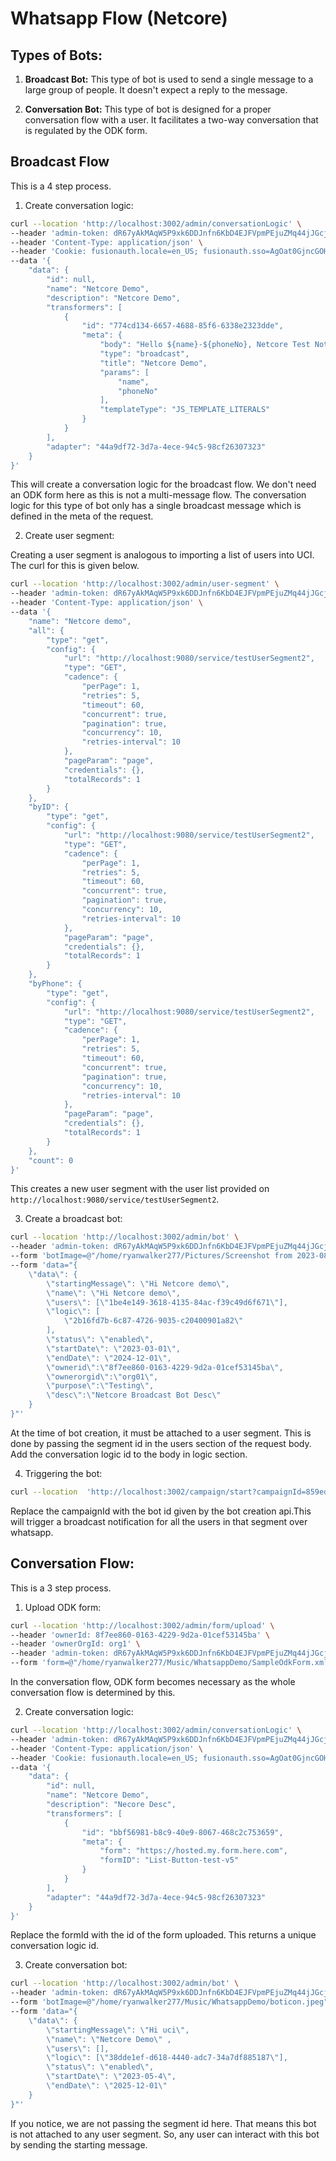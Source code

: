 # Whatsapp Flow (Netcore)

## Types of Bots:

1. **Broadcast Bot:** This type of bot is used to send a single message to a large group of people. It doesn't expect a reply to the message.

2. **Conversation Bot:** This type of bot is designed for a proper conversation flow with a user. It facilitates a two-way conversation that is regulated by the ODK form.

## Broadcast Flow

This is a 4 step process.

1. Create conversation logic: 

```bash
curl --location 'http://localhost:3002/admin/conversationLogic' \
--header 'admin-token: dR67yAkMAqW5P9xk6DDJnfn6KbD4EJFVpmPEjuZMq44jJGcj65' \
--header 'Content-Type: application/json' \
--header 'Cookie: fusionauth.locale=en_US; fusionauth.sso=AgOat0GjncGOHhPpH_HuL9QQqnfMitd15O-ofS-uTcdA' \
--data '{
    "data": {
        "id": null,
        "name": "Netcore Demo",
        "description": "Netcore Demo",
        "transformers": [
            {
                "id": "774cd134-6657-4688-85f6-6338e2323dde",
                "meta": {
                    "body": "Hello ${name}-${phoneNo}, Netcore Test Notification Body demo dry run.",
                    "type": "broadcast",
                    "title": "Netcore Demo",
                    "params": [
                        "name",
                        "phoneNo"
                    ],
                    "templateType": "JS_TEMPLATE_LITERALS"
                }
            }
        ],
        "adapter": "44a9df72-3d7a-4ece-94c5-98cf26307323"
    }
}'
```

This will create a conversation logic for the broadcast flow. We don't need an ODK form here as this is not a multi-message flow. The conversation logic for this type of bot only has a single broadcast message which is defined in the meta of the request.

2. Create user segment:

Creating a user segment is analogous to importing a list of users into UCI. The curl for this is given below.

```bash
curl --location 'http://localhost:3002/admin/user-segment' \
--header 'admin-token: dR67yAkMAqW5P9xk6DDJnfn6KbD4EJFVpmPEjuZMq44jJGcj65' \
--header 'Content-Type: application/json' \
--data '{
    "name": "Netcore demo",
    "all": {
        "type": "get",
        "config": {
            "url": "http://localhost:9080/service/testUserSegment2",
            "type": "GET",
            "cadence": {
                "perPage": 1,
                "retries": 5,
                "timeout": 60,
                "concurrent": true,
                "pagination": true,
                "concurrency": 10,
                "retries-interval": 10
            },
            "pageParam": "page",
            "credentials": {},
            "totalRecords": 1
        }
    },
    "byID": {
        "type": "get",
        "config": {
            "url": "http://localhost:9080/service/testUserSegment2",
            "type": "GET",
            "cadence": {
                "perPage": 1,
                "retries": 5,
                "timeout": 60,
                "concurrent": true,
                "pagination": true,
                "concurrency": 10,
                "retries-interval": 10
            },
            "pageParam": "page",
            "credentials": {},
            "totalRecords": 1
        }
    },
    "byPhone": {
        "type": "get",
        "config": {
            "url": "http://localhost:9080/service/testUserSegment2",
            "type": "GET",
            "cadence": {
                "perPage": 1,
                "retries": 5,
                "timeout": 60,
                "concurrent": true,
                "pagination": true,
                "concurrency": 10,
                "retries-interval": 10
            },
            "pageParam": "page",
            "credentials": {},
            "totalRecords": 1
        }
    },
    "count": 0
}'
```
This creates a new user segment with the user list provided on `http://localhost:9080/service/testUserSegment2`.

3. Create a broadcast bot:

```bash
curl --location 'http://localhost:3002/admin/bot' \
--header 'admin-token: dR67yAkMAqW5P9xk6DDJnfn6KbD4EJFVpmPEjuZMq44jJGcj65' \
--form 'botImage=@"/home/ryanwalker277/Pictures/Screenshot from 2023-08-08 15-10-09.png"' \
--form 'data="{
    \"data\": {
        \"startingMessage\": \"Hi Netcore demo\",
        \"name\": \"Hi Netcore demo\",
        \"users\": [\"1be4e149-3618-4135-84ac-f39c49d6f671\"],
        \"logic\": [
            \"2b16fd7b-6c87-4726-9035-c20400901a82\"
        ],
        \"status\": \"enabled\",
        \"startDate\": \"2023-03-01\",
        \"endDate\": \"2024-12-01\",
        \"ownerid\":\"8f7ee860-0163-4229-9d2a-01cef53145ba\",
        \"ownerorgid\":\"org01\",
        \"purpose\":\"Testing\",
        \"desc\":\"Netcore Broadcast Bot Desc\"
    }
}"'
```

At the time of bot creation, it must be attached to a user segment. This is done by passing the segment id in the users section of the request body. Add the conversation logic id to the body in logic section. 

4. Triggering the bot:

```bash
curl --location  'http://localhost:3002/campaign/start?campaignId=859ed55f-c276-4f38-ba72-5f08e1733705'
```

Replace the campaignId with the bot id given by the bot creation api.This will trigger a broadcast notification for all the users in that segment over whatsapp.

## Conversation Flow:

This is a 3 step process.

1. Upload ODK form:

```bash
curl --location 'http://localhost:3002/admin/form/upload' \
--header 'ownerId: 8f7ee860-0163-4229-9d2a-01cef53145ba' \
--header 'ownerOrgId: org1' \
--header 'admin-token: dR67yAkMAqW5P9xk6DDJnfn6KbD4EJFVpmPEjuZMq44jJGcj65' \
--form 'form=@"/home/ryanwalker277/Music/WhatsappDemo/SampleOdkForm.xml"'
```

In the conversation flow, ODK form becomes necessary as the whole conversation flow is determined by this.

2. Create conversation logic:

```bash
curl --location 'http://localhost:3002/admin/conversationLogic' \
--header 'admin-token: dR67yAkMAqW5P9xk6DDJnfn6KbD4EJFVpmPEjuZMq44jJGcj65' \
--header 'Content-Type: application/json' \
--header 'Cookie: fusionauth.locale=en_US; fusionauth.sso=AgOat0GjncGOHhPpH_HuL9QQqnfMitd15O-ofS-uTcdA' \
--data '{
    "data": {
        "id": null,
        "name": "Netcore Demo",
        "description": "Necore Desc",
        "transformers": [
            {
                "id": "bbf56981-b8c9-40e9-8067-468c2c753659",
                "meta": {
                    "form": "https://hosted.my.form.here.com",
                    "formID": "List-Button-test-v5"
                }
            }
        ],
        "adapter": "44a9df72-3d7a-4ece-94c5-98cf26307323"
    }
}'
```

Replace the formId with the id of the form uploaded. This returns a unique conversation logic id.

3. Create conversation bot:


```bash
curl --location 'http://localhost:3002/admin/bot' \
--header 'admin-token: dR67yAkMAqW5P9xk6DDJnfn6KbD4EJFVpmPEjuZMq44jJGcj65' \
--form 'botImage=@"/home/ryanwalker277/Music/WhatsappDemo/boticon.jpeg"' \
--form 'data="{
    \"data\": {
        \"startingMessage\": \"Hi uci\",
        \"name\": \"Netcore Demo\" ,
        \"users\": [],
        \"logic\": [\"38dde1ef-d618-4440-adc7-34a7df885187\"],
        \"status\": \"enabled\",
        \"startDate\": \"2023-05-4\",
        \"endDate\": \"2025-12-01\"
    }
}"'
```

If you notice, we are not passing the segment id here. That means this bot is not attached to any user segment. So, any user can interact with this bot by sending the starting message. 
